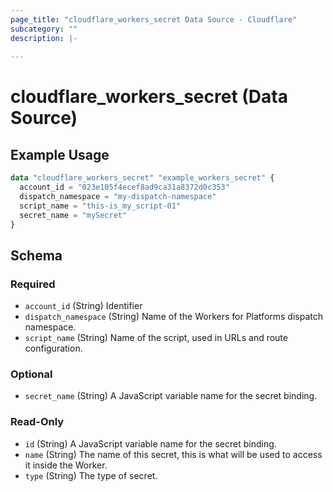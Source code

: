 ```yaml
---
page_title: "cloudflare_workers_secret Data Source - Cloudflare"
subcategory: ""
description: |-
  
---
```


# cloudflare_workers_secret (Data Source)



## Example Usage

```terraform
data "cloudflare_workers_secret" "example_workers_secret" {
  account_id = "023e105f4ecef8ad9ca31a8372d0c353"
  dispatch_namespace = "my-dispatch-namespace"
  script_name = "this-is_my_script-01"
  secret_name = "mySecret"
}
```

<!-- schema generated by tfplugindocs -->
## Schema

### Required

- `account_id` (String) Identifier
- `dispatch_namespace` (String) Name of the Workers for Platforms dispatch namespace.
- `script_name` (String) Name of the script, used in URLs and route configuration.

### Optional

- `secret_name` (String) A JavaScript variable name for the secret binding.

### Read-Only

- `id` (String) A JavaScript variable name for the secret binding.
- `name` (String) The name of this secret, this is what will be used to access it inside the Worker.
- `type` (String) The type of secret.


